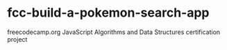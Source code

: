 # fcc-build-a-pokemon-search-app
freecodecamp.org JavaScript Algorithms and Data Structures certification project
